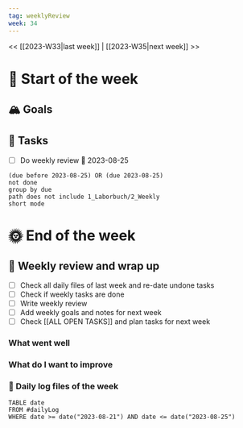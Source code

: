 ```yaml
---
tag: weeklyReview
week: 34 
---
```

<< [[2023-W33|last week]] | [[2023-W35|next week]] >> 
# 🚀 Start of the week

## 🏔 Goals

## 🐾 Tasks

- [ ] Do weekly review 📅 2023-08-25

```tasks
(due before 2023-08-25) OR (due 2023-08-25)
not done
group by due
path does not include 1_Laborbuch/2_Weekly
short mode
```


# 🌞 End of the week

## 📜 Weekly review and wrap up

- [ ] Check all daily files of last week and re-date undone tasks
- [ ] Check if weekly tasks are done
- [ ] Write weekly review
- [ ] Add weekly goals and notes for next week
- [ ] Check [[ALL OPEN TASKS]] and plan tasks for next week

### What went well
### What do I want to improve

### 🌴 Daily log files of the week
```dataview
TABLE date
FROM #dailyLog
WHERE date >= date("2023-08-21") AND date <= date("2023-08-25")
```

